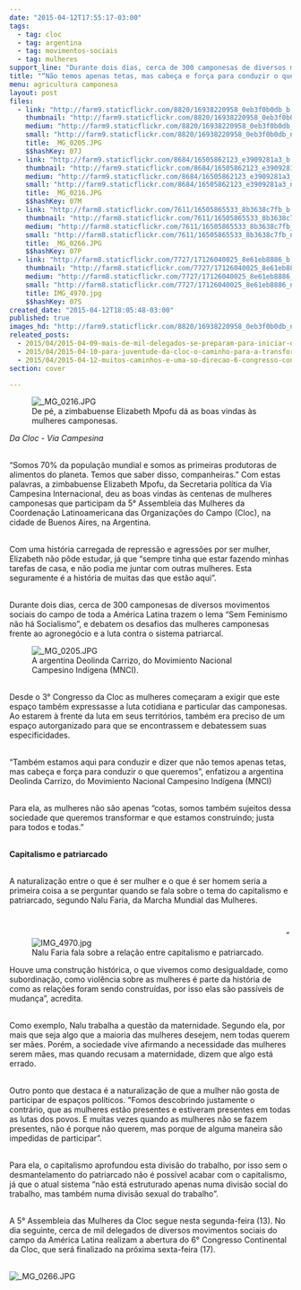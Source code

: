 ```yaml
---
date: "2015-04-12T17:55:17-03:00"
tags:
  - tag: cloc
  - tag: argentina
  - tag: movimentos-sociais
  - tag: mulheres
support_line: "Durante dois dias, cerca de 300 camponesas de diversos movimentos sociais da América Latina participam da 5° Assembleia das Mulheres da Cloc."
title: "“Não temos apenas tetas, mas cabeça e força para conduzir o que queremos”"
menu: agricultura camponesa
layout: post
files:
  - link: "http://farm9.staticflickr.com/8820/16938220958_0eb3f0b0db_b.jpg"
    thumbnail: "http://farm9.staticflickr.com/8820/16938220958_0eb3f0b0db_t.jpg"
    medium: "http://farm9.staticflickr.com/8820/16938220958_0eb3f0b0db_z.jpg"
    small: "http://farm9.staticflickr.com/8820/16938220958_0eb3f0b0db_n.jpg"
    title: _MG_0205.JPG
    $$hashKey: 07J
  - link: "http://farm9.staticflickr.com/8684/16505862123_e3909281a3_b.jpg"
    thumbnail: "http://farm9.staticflickr.com/8684/16505862123_e3909281a3_t.jpg"
    medium: "http://farm9.staticflickr.com/8684/16505862123_e3909281a3_z.jpg"
    small: "http://farm9.staticflickr.com/8684/16505862123_e3909281a3_n.jpg"
    title: _MG_0216.JPG
    $$hashKey: 07M
  - link: "http://farm8.staticflickr.com/7611/16505865533_8b3638c7fb_b.jpg"
    thumbnail: "http://farm8.staticflickr.com/7611/16505865533_8b3638c7fb_t.jpg"
    medium: "http://farm8.staticflickr.com/7611/16505865533_8b3638c7fb_z.jpg"
    small: "http://farm8.staticflickr.com/7611/16505865533_8b3638c7fb_n.jpg"
    title: _MG_0266.JPG
    $$hashKey: 07P
  - link: "http://farm8.staticflickr.com/7727/17126040025_8e61eb8886_b.jpg"
    thumbnail: "http://farm8.staticflickr.com/7727/17126040025_8e61eb8886_t.jpg"
    medium: "http://farm8.staticflickr.com/7727/17126040025_8e61eb8886_z.jpg"
    small: "http://farm8.staticflickr.com/7727/17126040025_8e61eb8886_n.jpg"
    title: IMG_4970.jpg
    $$hashKey: 07S
created_date: "2015-04-12T18:05:48-03:00"
published: true
images_hd: "http://farm9.staticflickr.com/8820/16938220958_0eb3f0b0db_n.jpg"
releated_posts:
  - 2015/04/2015-04-09-mais-de-mil-delegados-se-preparam-para-iniciar-o-6-congresso-continental-da-cloc.md
  - 2015/04/2015-04-10-para-juventude-da-cloc-o-caminho-para-a-transformacao-e-a-organizacao.md
  - 2015/04/2015-04-12-muitos-caminhos-e-uma-so-direcao-6-congresso-continental-da-cloc.md
section: cover

---
```

<figure class="image"><img alt="_MG_0216.JPG" src="http://farm9.staticflickr.com/8684/16505862123_e3909281a3_b.jpg" />
<figcaption>De p&eacute;, a zimbabuense Elizabeth Mpofu d&aacute; as boas vindas &agrave;s mulheres camponesas.</figcaption>
</figure>

<p><em>Da Cloc - Via Campesina</em></p>

<p><br />
&ldquo;Somos 70% da popula&ccedil;&atilde;o mundial e somos as primeiras produtoras de alimentos do planeta. Temos que saber disso, companheiras.&rdquo; Com estas palavras, a zimbabuense Elizabeth Mpofu, da Secretaria pol&iacute;tica da Via Campesina Internacional, deu as boas vindas &agrave;s centenas de mulheres camponesas que participam da 5&deg; Assembleia das Mulheres da Coordena&ccedil;&atilde;o Latinoamericana das Organiza&ccedil;&otilde;es do Campo (Cloc), na cidade de Buenos Aires, na Argentina.</p>

<p><br />
Com uma hist&oacute;ria carregada de repress&atilde;o e agress&otilde;es por ser mulher, Elizabeth n&atilde;o p&ocirc;de estudar, j&aacute; que &ldquo;sempre tinha que estar fazendo minhas tarefas de casa, e n&atilde;o podia me juntar com outras mulheres. Esta seguramente &eacute; a hist&oacute;ria de muitas das que est&atilde;o aqui&rdquo;.&nbsp;</p>

<p><br />
Durante dois dias, cerca de 300 camponesas de diversos movimentos sociais do campo de toda a Am&eacute;rica Latina trazem o lema &ldquo;Sem Feminismo n&atilde;o h&aacute; Socialismo&rdquo;, e debatem os desafios das mulheres camponesas frente ao agroneg&oacute;cio e a luta contra o sistema patriarcal.</p>

<figure class="image"><img alt="_MG_0205.JPG" src="http://farm9.staticflickr.com/8820/16938220958_0eb3f0b0db_b.jpg" />
<figcaption>A&nbsp;argentina Deolinda Carrizo, do Movimiento Nacional Campesino Ind&iacute;gena (MNCI).</figcaption>
</figure>

<p><br />
Desde o 3&deg; Congresso da Cloc as mulheres come&ccedil;aram a exigir que este espa&ccedil;o tamb&eacute;m expressasse a luta cotidiana e particular das camponesas. Ao estarem &agrave; frente da luta em seus territ&oacute;rios, tamb&eacute;m era preciso de um espa&ccedil;o autorganizado para que se encontrassem e debatessem suas especificidades.</p>

<p><br />
&ldquo;Tamb&eacute;m estamos aqui para conduzir e dizer que n&atilde;o temos apenas tetas, mas cabe&ccedil;a e for&ccedil;a para conduzir o que queremos&rdquo;, enfatizou a argentina Deolinda Carrizo, do Movimiento Nacional Campesino Ind&iacute;gena (MNCI)</p>

<p><br />
Para ela, as mulheres n&atilde;o s&atilde;o apenas &ldquo;cotas, somos tamb&eacute;m sujeitos dessa sociedade que queremos transformar e que estamos construindo; justa para todos e todas.&rdquo;</p>

<p><br />
<strong>Capitalismo e patriarcado</strong></p>

<p><br />
A naturaliza&ccedil;&atilde;o entre o que &eacute; ser mulher e o que &eacute; ser homem seria a primeira coisa a se perguntar quando se fala sobre o tema do capitalismo e patriarcado, segundo Nalu Faria, da Marcha Mundial das Mulheres.&nbsp;</p>

<p>&nbsp;</p>

<figure class="image" style="float:left"><img alt="IMG_4970.jpg" src="http://farm8.staticflickr.com/7727/17126040025_8e61eb8886_b.jpg" />
<figcaption>Nalu Faria fala sobre a rela&ccedil;&atilde;o entre capitalismo e patriarcado.</figcaption>
</figure>

<p>&ldquo;Houve uma constru&ccedil;&atilde;o hist&oacute;rica, o que vivemos como desigualdade, como subordina&ccedil;&atilde;o, como viol&ecirc;ncia sobre as mulheres &eacute; parte da hist&oacute;ria de como as rela&ccedil;&otilde;es foram sendo constru&iacute;das, por isso elas s&atilde;o pass&iacute;veis de mudan&ccedil;a&rdquo;, acredita.</p>

<p><br />
Como exemplo, Nalu trabalha a quest&atilde;o da maternidade. Segundo ela, por mais que seja algo que a maioria das mulheres desejem, nem todas querem ser m&atilde;es. Por&eacute;m, a sociedade vive afirmando a necessidade das mulheres serem m&atilde;es, mas quando recusam a maternidade, dizem que algo est&aacute; errado.&nbsp;</p>

<p><br />
Outro ponto que destaca &eacute; a&nbsp;naturaliza&ccedil;&atilde;o de que a mulher n&atilde;o gosta de participar de espa&ccedil;os pol&iacute;ticos. &quot;Fomos descobrindo justamente o contr&aacute;rio, que as mulheres est&atilde;o presentes e estiveram presentes em todas as lutas dos povos. E muitas vezes quando as mulheres n&atilde;o se fazem presentes, n&atilde;o &eacute; porque n&atilde;o querem, mas porque de alguma maneira s&atilde;o impedidas de participar&rdquo;.&nbsp;</p>

<p><br />
Para ela, o capitalismo aprofundou esta divis&atilde;o do trabalho, por isso sem o desmantelamento do patriarcado n&atilde;o &eacute; poss&iacute;vel acabar com o capitalismo, j&aacute; que o atual sistema &ldquo;n&atilde;o est&aacute; estruturado apenas numa divis&atilde;o social do trabalho, mas tamb&eacute;m numa divis&atilde;o sexual do trabalho&rdquo;.</p>

<p><br />
A 5&deg; Assembleia das Mulheres da Cloc segue nesta segunda-feira (13). No dia seguinte, cerca de mil delegados de diversos movimentos sociais do campo da Am&eacute;rica Latina realizam a abertura do 6&deg; Congresso Continental da Cloc, que ser&aacute; finalizado na pr&oacute;xima sexta-feira (17).&nbsp;<br />
&nbsp;</p>

<p><img alt="_MG_0266.JPG" src="http://farm8.staticflickr.com/7611/16505865533_8b3638c7fb_b.jpg" /></p>

<p>&nbsp;</p>
